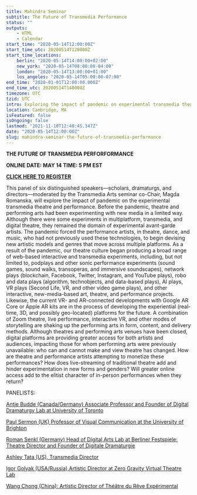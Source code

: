 ```yaml
---
title: Mahindra Seminar
subtitle: The Future of Transmedia Performance
status: ""
outputs:
    - HTML
    - Calendar
start_time: "2020-05-14T12:00:00Z"
start_time_utc: 20200514T120000Z
start_time_locations:
    berlin: "2020-05-14T14:00:00+02:00"
    new_york: "2020-05-14T08:00:00-04:00"
    london: "2020-05-14T13:00:00+01:00"
    los_angeles: "2020-05-14T05:00:00-07:00"
end_time: "2020-01-01T12:00:00.000Z"
end_time_utc: 20200514T140000Z
timezone: UTC
tzid: UTC
intro: Exploring the impact of pandemic on experimental transmedia theatre and performance.
location: Cambridge, MA
isFeatured: false
isOngoing: false
lastmod: "2021-11-10T12:40:45.347Z"
date: "2020-05-14T12:00:00Z"
slug: mahindra-seminar-the-future-of-transmedia-performance
---
```

**THE FUTURE OF TRANSMEDIA PERFORFORMANCE**

**ONLINE
DATE: MAY 14
TIME: 5 PM EST**

**[CLICK HERE TO REGISTER](https://harvard.zoom.us/webinar/register/WN_eeQ8KbEiS16OX0yAIRIDdg)**


This panel of six distinguished speakers—scholars, dramaturgs, and directors—moderated by the Transmedia Arts seminar co-Chair, Magda Romanska, will explore the impact of pandemic on the experimental transmedia theatre and performance. Before the pandemic, theatre and performing arts had been experimenting with new media in a limited way. Although there were some experiments in multiplatform, transmedia, and digital theatre, they remained the domain of experimental avant-garde artists. The pandemic forced the performance artists, in theatre, dance, and music, who had not previously used these technologies, to begin devising new artistic models and genres that move across multiple platforms. As a result of the pandemic, our theatre culture began producing a broad range of web-based interactive and transmedia experiments, including, but not limited to, podplays and other sonic performance experiments (sound games, sound walks, transoperas, and immersive soundscapes), network plays (blockchain, Facebook, Twitter, Instagram, and YouTube plays), robo and data plays (algorithm, technobjects, and data-based plays), AI plays, VR plays (Second Life, VR, and other video game plays), and other interactive, new-media-based art, theatre, and performance projects. Likewise, the current VR- and AR-connected developments with Google AR Core or Apple AR kits are in the process of developing the experiential (real-time, 3D, and possibly geo-located) platforms for the future. A combination of Zoom theatre, live performance, interactive VR, and other modes of storytelling are shaking up the performing arts in form, content, and delivery methods. Although theatres and performing arts venues have been closed, digital platforms are providing greater access for both artists and audiences, impacting those for whom performing arts were previously unavailable: who can and cannot make and view theatre has changed. How are theatre and performance artists attempting to monetize these performances? How does live-streaming of traditional theatre add and hinder experimentation in new forms and genders? Will greater online access add to the elitist character of in-person performances when they return?

PANELISTS:

[Antje Budde (Canada/Germany) Associate Professor and Founder of Digital Dramaturgy Lab at University of Toronto](https://www.cdtps.utoronto.ca/people/directories/all-faculty/antje-budde) 

 
[Paul Sermon (UK) Professor of Visual Communication at the University of Brighton](http://www.paulsermon.org/sermon/)

 
[Roman Senkl (Germany) Head of Digital Arts Lab at Berliner Festspiele; Theatre Director and Founder of Digitale Dramaturgie](https://theater.digital/en/)



[Ashley Tata (US), Transmedia Director](http://www.ashleytata.com/)   

 
[Igor Golyak (USA/Russia),Artistic Director at Zero Gravity Virtual Theatre Lab](https://www.arlekinplayers.com/zero-g-virtual-theater-lab/)


[Wang Chong (China): Artistic Director of Théâtre du Rêve Expérimental](https://www.theatrere.org/)